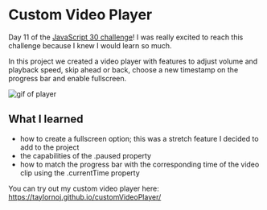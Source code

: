 # Custom Video Player

Day 11 of the [JavaScript 30 challenge](https://github.com/wesbos/JavaScript30)!  I was really excited to reach this challenge because I knew I would learn so much.

In this project we created a video player with features to adjust volume and playback speed, skip ahead or back, choose a new timestamp on the progress bar and enable fullscreen.

![gif of player](https://github.com/taylornoj/customVideoPlayer/blob/master/docs/23AD05C0-D00D-4550-BC6F-7CAB990D42AD.gif?raw=true)

## What I learned
- how to create a fullscreen option; this was a stretch feature I decided to add to the project
- the capabilities of the .paused property
- how to match the progress bar with the corresponding time of the video clip using the .currentTime property

You can try out my custom video player here: https://taylornoj.github.io/customVideoPlayer/